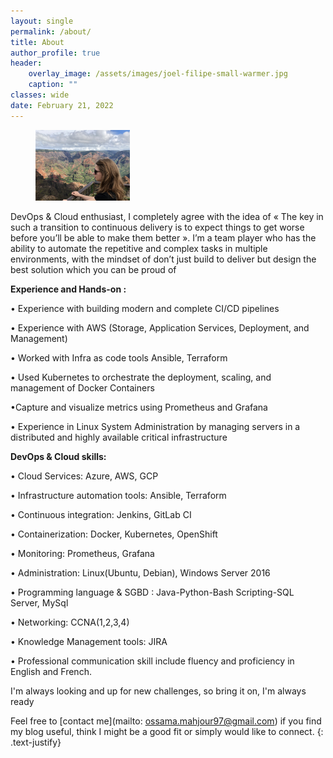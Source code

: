 ```yaml
---
layout: single
permalink: /about/
title: About
author_profile: true
header:
    overlay_image: /assets/images/joel-filipe-small-warmer.jpg
    caption: ""
classes: wide
date: February 21, 2022
---
```


<figure style="width: 30%" class="align-right">
  <img src="/assets/images/hawaii.jpg" alt="">
</figure>





DevOps & Cloud enthusiast, I completely agree with the idea of « The key in such a transition to continuous delivery is to expect things to get worse before you’ll be able to make them better ».
I’m a team player who has the ability to automate the repetitive and complex tasks in multiple environments, with the mindset of don’t just build to deliver but design the best solution which you can be proud of

**Experience and Hands-on :**

• Experience with building modern and complete CI/CD pipelines 

• Experience with AWS (Storage, Application Services, Deployment, and Management)

• Worked with Infra as code tools Ansible, Terraform 

• Used Kubernetes to orchestrate the deployment, scaling, and management of Docker Containers

•Capture and visualize metrics using Prometheus and Grafana

• Experience in Linux System Administration by managing servers in a distributed and highly available critical infrastructure

**DevOps & Cloud skills:** 

• Cloud Services: Azure, AWS, GCP

• Infrastructure automation tools: Ansible, Terraform

• Continuous integration: Jenkins, GitLab CI

• Containerization: Docker, Kubernetes, OpenShift

• Monitoring: Prometheus, Grafana 

• Administration: Linux(Ubuntu, Debian), Windows Server 2016

• Programming language & SGBD : Java-Python-Bash Scripting-SQL Server, MySql

• Networking: CCNA(1,2,3,4)

• Knowledge Management tools: JIRA

• Professional communication skill include fluency and proficiency in English and French.

I'm always looking and up for new challenges, so bring it on, I'm always ready 

Feel free to [contact me](mailto: ossama.mahjour97@gmail.com) if you find my blog useful, think I might be a good fit or simply would like to connect.
{: .text-justify}





